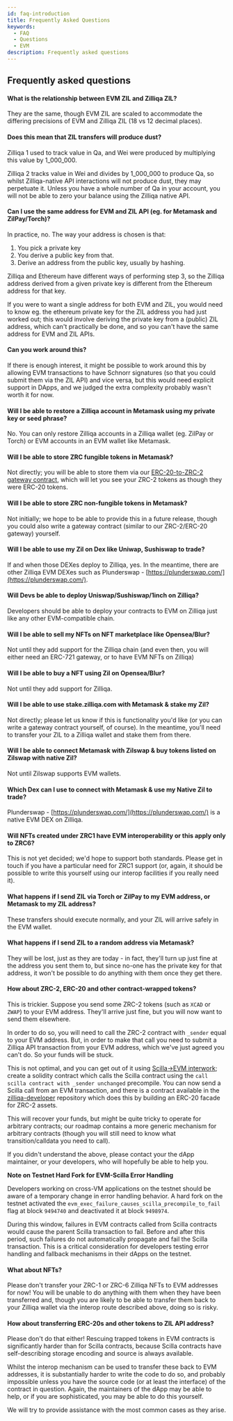 ```yaml
---
id: faq-introduction
title: Frequently Asked Questions
keywords:
  - FAQ
  - Questions
  - EVM
description: Frequently asked questions
---
```


<!-- markdownlint-disable -->

## Frequently asked questions

<!-- markdownlint-disable MD001 -->

#### What is the relationship between EVM ZIL and Zilliqa ZIL?

They are the same, though EVM ZIL are scaled to accommodate the differing precisions of EVM and Zilliqa ZIL (18 vs 12 decimal places).

#### Does this mean that ZIL transfers will produce dust?

Zilliqa 1 used to track value in Qa, and Wei were produced by multiplying this value by 1_000_000.

Zilliqa 2 tracks value in Wei and divides by 1_000_000 to produce Qa, so whilst Zilliqa-native API interactions will not produce dust, they may perpetuate it. Unless you have a whole number of Qa in your account, you will not be able to zero your balance using the Zilliqa native API.

#### Can I use the same address for EVM and ZIL API (eg. for Metamask and ZilPay/Torch)?

In practice, no. The way your address is chosen is that:

1.  You pick a private key
2.  You derive a public key from that.
3.  Derive an address from the public key, usually by hashing.

Zilliqa and Ethereum have different ways of performing step 3, so the Zilliqa address derived from a given private key is different from the Ethereum address for that key.

If you were to want a single address for both EVM and ZIL, you would need to know eg. the ethereum private key for the ZIL address you had just worked out; this would involve deriving the private key from a (public) ZIL address, which can't practically be done, and so you can't have the same address for EVM and ZIL APIs.

#### Can you work around this?

If there is enough interest, it might be possible to work around this by allowing EVM transactions to have Schnorr signatures (so that you could submit them via the ZIL API) and vice versa, but this would need explicit support in DApps, and we judged the extra complexity probably wasn't worth it for now.

#### Will I be able to restore a Zilliqa account in Metamask using my private key or seed phrase?

No. You can only restore Zilliqa accounts in a Zilliqa wallet (eg. ZilPay or Torch) or EVM accounts in an EVM wallet like Metamask.

#### Will I be able to store ZRC fungible tokens in Metamask?

Not directly; you will be able to store them via our [ERC-20-to-ZRC-2 gateway contract](https://github.com/Zilliqa/zilliqa-developer/tree/main/contracts/experimental/ERC20ProxyForZRC2), which will let you see your ZRC-2 tokens as though they were ERC-20 tokens.

#### Will I be able to store ZRC non-fungible tokens in Metamask?

Not initially; we hope to be able to provide this in a future release, though you could also write a gateway contract (similar to our ZRC-2/ERC-20 gateway) yourself.

#### Will I be able to use my Zil on Dex like Uniwap, Sushiswap to trade?

If and when those DEXes deploy to Zilliqa, yes. In the meantime, there are other Zilliqa EVM DEXes such as Plunderswap -
[https://plunderswap.com/](https://plunderswap.com/).

#### Will Devs be able to deploy Uniswap/Sushiswap/1inch on Zilliqa?

Developers should be able to deploy your contracts to EVM on Zilliqa just like any other EVM-compatible chain.

#### Will I be able to sell my NFTs on NFT marketplace like Opensea/Blur?

Not until they add support for the Zilliqa chain (and even then, you will either need an ERC-721 gateway, or to have EVM NFTs on Zilliqa)

#### Will I be able to buy a NFT using Zil on Opensea/Blur?

Not until they add support for Zilliqa.

#### Will I be able to use stake.zilliqa.com with Metamask & stake my Zil?

Not directly; please let us know if this is functionality you'd like (or you can write a gateway contract yourself, of course). In the meantime, you'll need to transfer your ZIL to a Zilliqa wallet and stake them from there.

#### Will I be able to connect Metamask with Zilswap & buy tokens listed on Zilswap with native Zil?

Not until Zilswap supports EVM wallets.

#### Which Dex can I use to connect with Metamask & use my Native Zil to trade?

Plunderswap - [https://plunderswap.com/](https://plunderswap.com/) is a native EVM DEX on Zilliqa.

#### Will NFTs created under ZRC1 have EVM interoperability or this apply only to ZRC6?

This is not yet decided; we'd hope to support both standards. Please get in touch if you have a particular need for ZRC1 support (or, again, it should be possible to write this yourself using our interop facilities if you really need it).

#### What happens if I send ZIL via Torch or ZilPay to my EVM address, or Metamask to my ZIL address?

These transfers should execute normally, and your ZIL will arrive safely in the EVM wallet.

#### What happens if I send ZIL to a random address via Metamask?

They will be lost, just as they are today - in fact, they'll turn up just fine at the address you sent them to, but since no-one has the private key for that address, it won't be possible to do anything with them once they get there.

#### How about ZRC-2, ERC-20 and other contract-wrapped tokens?

This is trickier. Suppose you send some ZRC-2 tokens (such as `XCAD` or `ZWAP`) to your EVM address. They'll arrive just fine, but you will now want to send them elsewhere.

In order to do so, you will need to call the ZRC-2 contract with `_sender` equal to your EVM address. But, in order to make that call you need to submit a Zilliqa API transaction from your EVM address, which we've just agreed you can't do. So your funds will be stuck.

This is not optimal, and you can get out of it using [Scilla->EVM interwork](https://github.com/Zilliqa/ZIPS/blob/master/zips/zip-21.md); create a solidity contract which calls the Scilla contract using the `call scilla contract with _sender unchanged` precompile. You can now send a Scilla call from an EVM transaction, and there is a contract available in the
[zilliqa-developer](https://github.com/zilliqa/zilliqa-developer)
repository which does this by building an ERC-20 facade for ZRC-2 assets.

This will recover your funds, but might be quite tricky to operate for arbitrary contracts; our roadmap contains a more generic mechanism for arbitrary contracts (though you will still need to know what transition/calldata you need to call).

If you didn't understand the above, please contact your the dApp maintainer, or your developers, who will hopefully be able to help you.

**Note on Testnet Hard Fork for EVM-Scilla Error Handling**

Developers working on cross-VM applications on the testnet should be aware of a temporary change in error handling behavior. A hard fork on the testnet activated the `evm_exec_failure_causes_scilla_precompile_to_fail` flag at block `9494740` and deactivated it at block `9498974`.

During this window, failures in EVM contracts called from Scilla contracts would cause the parent Scilla transaction to fail. Before and after this period, such failures do not automatically propagate and fail the Scilla transaction. This is a critical consideration for developers testing error handling and fallback mechanisms in their dApps on the testnet.

#### What about NFTs?

Please don't transfer your ZRC-1 or ZRC-6 Zilliqa NFTs to EVM addresses for now! You will be unable to do anything with them when they have been transferred and, though you are likely to be able to transfer them back to your Zilliqa wallet via the interop route described above, doing so is risky.

#### How about transferring ERC-20s and other tokens to ZIL API address?

Please don't do that either! Rescuing trapped tokens in EVM contracts is significantly harder than for Scilla contracts, because Scilla contracts have self-describing storage encoding and source is always available.

Whilst the interop mechanism can be used to transfer these back to EVM addresses, it is substantially harder to write the code to do so, and probably impossible unless you have the source code (or at least the interface) of the contract in question. Again, the maintainers of the dApp may be able to help, or if you are sophisticated, you may be able to do this yourself.

We will try to provide assistance with the most common cases as they arise.
